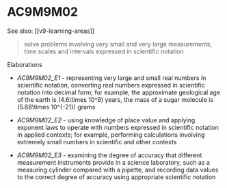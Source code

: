 
# AC9M9M02 

See also: [[v9-learning-areas]]

> solve problems involving very small and very large measurements, time scales and intervals expressed in scientific notation

Elaborations


- _AC9M9M02_E1_ - representing very large and small real numbers in scientific notation, converting real numbers expressed in scientific notation into decimal form; for example, the approximate geological age of the earth is \(4.6\times 10^9\) years, the mass of a sugar molecule is \(5.68\times 10^{-21}\) grams

- _AC9M9M02_E2_ - using knowledge of place value and applying exponent laws to operate with numbers expressed in scientific notation in applied contexts; for example, performing calculations involving extremely small numbers in scientific and other contexts

- _AC9M9M02_E3_ - examining the degree of accuracy that different measurement instruments provide in a science laboratory, such as a measuring cylinder compared with a pipette, and recording data values to the correct degree of accuracy using appropriate scientific notation
